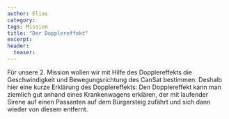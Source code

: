 ```yaml
---
author: Elias
category: 
tags: Mission
title: "Der Dopplereffekt"
excerpt:
header:
  teaser: 
---
```

Für unsere 2. Mission wollen wir mit Hilfe des Dopplereffekts die Geschwindigkeit und Bewegungsrichtung des CanSat bestimmen. Deshalb hier eine kurze Erklärung des Dopplereffekts: 
Den Dopplereffekt kann man ziemlich gut anhand eines Krankenwagens erklären, der mit laufender Sirene auf einen Passanten auf dem Bürgersteig zufährt und sich dann wieder von diesem entfernt. 
